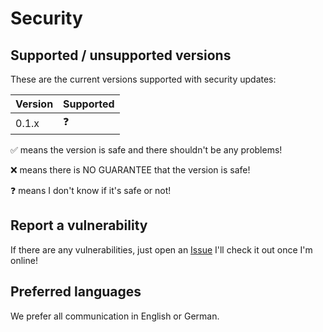 # Security

## Supported / unsupported versions

These are the current versions supported with security updates:

| Version | Supported  |
| ------- | ---------- |
| 0.1.x   | :question: |

:white_check_mark: means the version is safe and there shouldn't be any problems!

:x: means there is NO GUARANTEE that the version is safe!

:question: means I don't know if it's safe or not!

## Report a vulnerability

If there are any vulnerabilities, just open an [Issue](https://github.com/NavisGames/ValTracker/issues)
I'll check it out once I'm online!

## Preferred languages

We prefer all communication in English or German.
